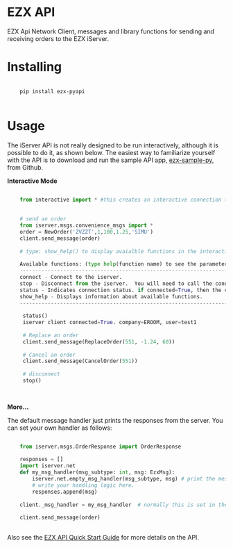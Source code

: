 EZX API
===============
EZX Api Network Client, messages and library functions for sending and receiving orders to the EZX iServer.

Installing
==========

```bash

    pip install ezx-pyapi
    
```

Usage
=====

The iServer API is not really designed to be run interactively, although it is possible to do it, as shown below. 
The easiest way to familiarize yourself with the API is to download and run the sample API app, [ezx-sample-py](https://github.com/EZXInc/ezx-sample-py), from Github.

**Interactive Mode**


```python

	from interactive import * #this creates an interactive connection to the iserver
	
	
	# send an order
	from iserver.msgs.convenience_msgs import *
	order = NewOrder('ZVZZT',1,100,1.25,'SIMU')
	client.send_message(order)
	
	# type: show_help() to display avaialble functions in the interactive environment
	
	Available functions: (type help(function name) to see the parameters for the function.):
	----------------------------------------------------------------------------------------
	connect - Connect to the iserver.
	stop - Disconnect from the iserver.  You will need to call the connect method again to reconnect.
	status - Indicates connection status. if connected=True, then the client is logged in to the iserver.
	show_help - Displays information about available functions.
	----------------------------------------------------------------------------------------
	
	 status()
	 iserver client connected=True. company=EROOM, user=test1
	 
	 # Replace an order
	 client.send_message(ReplaceOrder(551, -1.24, 60))
	 
	 # Cancel an order
	 client.send_message(CancelOrder(551))
	 
	 # disconnect
	 stop()
	 
	
```
**More...**

The default message handler just prints the responses from the server.  You can set your own handler as follows:

```python

	from iserver.msgs.OrderResponse import OrderResponse
	
	responses = []
	import iserver.net
	def my_msg_handler(msg_subtype: int, msg: EzxMsg):
		iserver.net.empty_msg_handler(msg_subtype, msg) # print the message
		# write your handling logic here.
		responses.append(msg)
		
	client._msg_handler = my_msg_handler  # normally this is set in the ApiClient constructor
	
	client.send_message(order)
			
```

Also see the [EZX API Quick Start Guide](https://docs.google.com/document/d/1VcAYjFDZfIbQCVmVN4CZ_U6d3O3dHbnFNuiIBec8L3M) for more details on the API.



	

    
